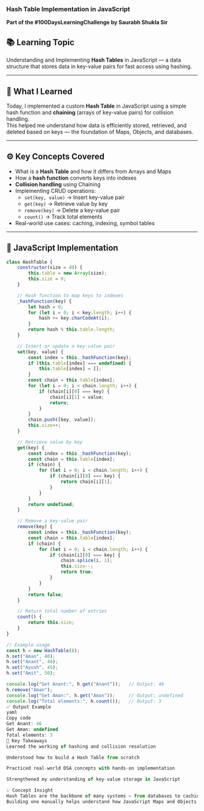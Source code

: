 ### Hash Table Implementation in JavaScript  
**Part of the #100DaysLearningChallenge by Saurabh Shukla Sir**

## 📚 Learning Topic  
Understanding and Implementing **Hash Tables** in JavaScript — a data structure that stores data in key-value pairs for fast access using hashing.

---

## 🧠 What I Learned  
Today, I implemented a custom **Hash Table** in JavaScript using a simple hash function and **chaining** (arrays of key-value pairs) for collision handling.  
This helped me understand how data is efficiently stored, retrieved, and deleted based on keys — the foundation of Maps, Objects, and databases.

---

## ⚙️ Key Concepts Covered  
- What is a **Hash Table** and how it differs from Arrays and Maps  
- How a **hash function** converts keys into indexes  
- **Collision handling** using Chaining  
- Implementing CRUD operations:
  - `set(key, value)` → Insert key-value pair  
  - `get(key)` → Retrieve value by key  
  - `remove(key)` → Delete a key-value pair  
  - `count()` → Track total elements  
- Real-world use cases: caching, indexing, symbol tables  

---

## 🧩 JavaScript Implementation  

```js
class HashTable {
    constructor(size = 40) {
        this.table = new Array(size);
        this.size = 0;
    }

    // Hash function to map keys to indexes
    _hashFunction(key) {
        let hash = 0;
        for (let i = 0; i < key.length; i++) {
            hash += key.charCodeAt(i);
        }
        return hash % this.table.length;
    }

    // Insert or update a key-value pair
    set(key, value) {
        const index = this._hashFunction(key);
        if (this.table[index] === undefined) {
            this.table[index] = [];
        }
        const chain = this.table[index];
        for (let i = 0; i < chain.length; i++) {
            if (chain[i][0] === key) {
                chain[i][1] = value;
                return;
            }
        }
        chain.push([key, value]);
        this.size++;
    }

    // Retrieve value by key
    get(key) {
        const index = this._hashFunction(key);
        const chain = this.table[index];
        if (chain) {
            for (let i = 0; i < chain.length; i++) {
                if (chain[i][0] === key) {
                    return chain[i][1];
                }
            }
        }
        return undefined;
    }

    // Remove a key-value pair
    remove(key) {
        const index = this._hashFunction(key);
        const chain = this.table[index];
        if (chain) {
            for (let i = 0; i < chain.length; i++) {
                if (chain[i][0] === key) {
                    chain.splice(i, 1);
                    this.size--;
                    return true;
                }
            }
        }
        return false;
    }

    // Return total number of entries
    count() {
        return this.size;
    }
}

// Example usage
const h = new HashTable(8);
h.set("Aman", 40);
h.set("Anant", 46);
h.set("Ayush", 45);
h.set("Amit", 50);

console.log("Get Anant:", h.get("Anant"));   // Output: 46
h.remove("Aman");
console.log("Get Aman:", h.get("Aman"));     // Output: undefined
console.log("Total elements:", h.count());   // Output: 3
✅ Output Example
yaml
Copy code
Get Anant: 46
Get Aman: undefined
Total elements: 3
🚀 Key Takeaways
Learned the working of hashing and collision resolution

Understood how to build a Hash Table from scratch

Practiced real-world DSA concepts with hands-on implementation

Strengthened my understanding of key-value storage in JavaScript

💡 Concept Insight
Hash Tables are the backbone of many systems — from databases to caching engines.
Building one manually helps understand how JavaScript Maps and Objects function internally.
